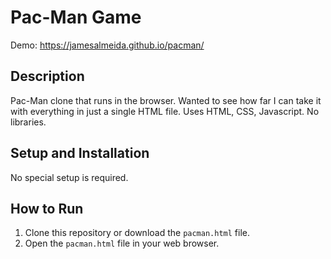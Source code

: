 # Pac-Man Game
Demo: https://jamesalmeida.github.io/pacman/

## Description

Pac-Man clone that runs in the browser. Wanted to see how far I can take it with everything in just a single HTML file. Uses HTML, CSS, Javascript. No libraries. 

## Setup and Installation

No special setup is required.

## How to Run

1.  Clone this repository or download the `pacman.html` file.
2.  Open the `pacman.html` file in your web browser.
